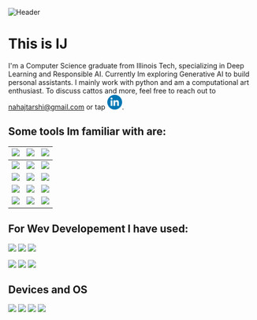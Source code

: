 ![Header](https://raw.githubusercontent.com/coreprinciple97/coreprinciple97/master/cat.png)


# This is IJ

I'm a Computer Science graduate from Illinois Tech, specializing in Deep Learning and Responsible AI. Currently Im exploring Generative AI to build personal assistants. I mainly work with python and am a computational art enthusiast. To discuss cattos and more, feel free to reach out to nahajtarshi@gmail.com or tap   <a target="_blank" href="https://www.linkedin.com/in/ishrat-jahan-ananya/"><img src="https://raw.githubusercontent.com/shahbajjamil/Social-Meadia-Icons/master/Icons-logos/linkedin-circle.png" width="30" height="30"></img></a>.

## Some tools Im familiar with are:

| <img src="https://img.shields.io/badge/PyTorch-EE4C2C?style=for-the-badge&logo=pytorch&logoColor=white" /> | <img src="https://img.shields.io/badge/OpenCV-27338e?style=for-the-badge&logo=OpenCV&logoColor=white" /> |  <img src="https://img.shields.io/badge/Langchain-607341?style=for-the-badge&logo=Derivative&logoColor=black"/> |
| -------- | -------- | -------- |
|  <img src="https://img.shields.io/badge/AWS-FF9900?style=for-the-badge&logo=Derivative&logoColor=black"/>   |   <img src="https://img.shields.io/badge/HuggingFace-FFFF00?style=for-the-badge&logo=Derivative&logoColor=black"/>   |  <img src="https://img.shields.io/badge/Transformers-00FFFF?style=for-the-badge&logo=Derivative&logoColor=white"/>   |
|  <img src="https://img.shields.io/badge/Keras-FF0000?style=for-the-badge&logo=keras&logoColor=white" />   | <img src="https://img.shields.io/badge/microsoft%20azure-0089D6?style=for-the-badge&logo=microsoft-azure&logoColor=white" />   | <img src="https://img.shields.io/badge/Pandas-2C2D72?style=for-the-badge&logo=pandas&logoColor=white" />   |
| <img src="https://img.shields.io/badge/OpenAI-777BB4?style=for-the-badge&logo=numpy&logoColor=white" />   | <img src="https://img.shields.io/badge/TensorRT-1ED43C?style=for-the-badge&logo=Derivative&logoColor=white"/>   |  <img src="https://img.shields.io/badge/ONNX-6d6e70?style=for-the-badge&logo=Derivative&logoColor=white"/>  |
| <img src="https://img.shields.io/badge/Librosa-d11baa?style=for-the-badge&logo=Derivative&logoColor=white"/> | <img src="https://img.shields.io/badge/NCNN-cfc513?style=for-the-badge&logo=Derivative&logoColor=white"/>  | <img src="https://img.shields.io/badge/TensorFlow-FF6F00?style=for-the-badge&logo=tensorflow&logoColor=white" />  |

## For Wev Developement I have used:
<p>
<img src="https://img.shields.io/badge/Django-092E20?style=for-the-badge&logo=django&logoColor=green"/>
<img src="https://img.shields.io/badge/Flask-000000?style=for-the-badge&logo=flask&logoColor=white"/>
<img src="https://img.shields.io/badge/Nginx-009639?style=for-the-badge&logo=nginx&logoColor=white"/>
</p>
<p>
<img src="https://img.shields.io/badge/Docker-2CA5E0?style=for-the-badge&logo=docker&logoColor=white"/>
<img src="https://img.shields.io/badge/Canva-%2300C4CC.svg?&style=for-the-badge&logo=Canva&logoColor=white"/>
<img src="https://img.shields.io/badge/MySQL-005C84?style=for-the-badge&logo=mysql&logoColor=white"/>
</p>

##  Devices and OS
<p>
<img src="https://img.shields.io/badge/Windows-0078D6?style=for-the-badge&logo=windows&logoColor=white"/>
<img src="https://img.shields.io/badge/Ubuntu-E95420?style=for-the-badge&logo=ubuntu&logoColor=white"/>
<img src="https://img.shields.io/badge/Raspberry%20Pi-A22846?style=for-the-badge&logo=Raspberry%20Pi&logoColor=white"/>
<img src="https://img.shields.io/badge/Jetson Nano-1FB638?style=for-the-badge&logo=Derivative&logoColor=6d6e70"/>
</p>


